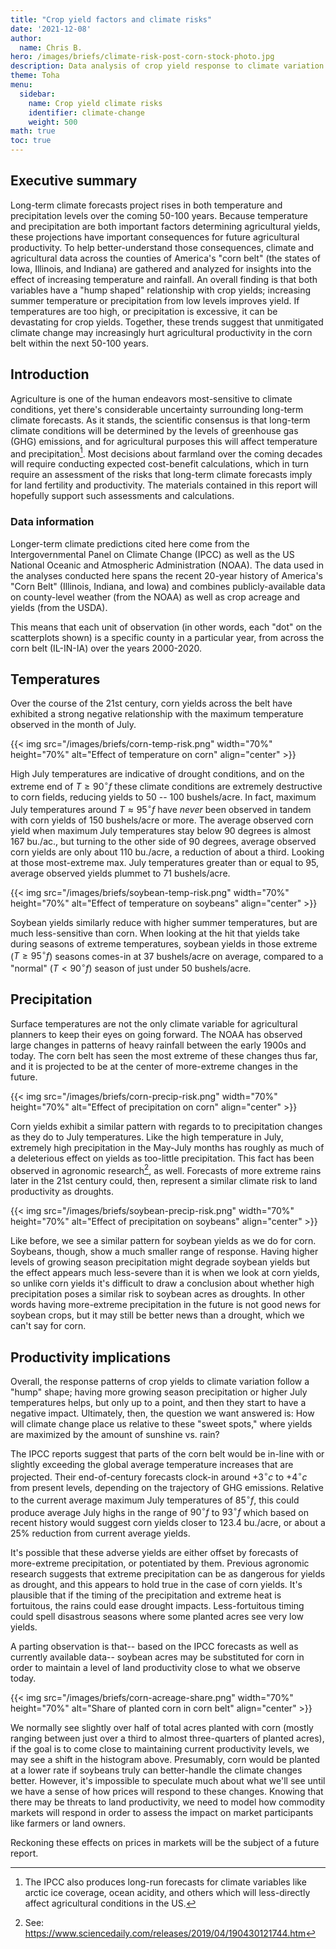 ```yaml
---
title: "Crop yield factors and climate risks"
date: '2021-12-08'
author:
  name: Chris B.
hero: /images/briefs/climate-risk-post-corn-stock-photo.jpg
description: Data analysis of crop yield response to climate variation
theme: Toha
menu:
  sidebar:
    name: Crop yield climate risks
    identifier: climate-change
    weight: 500
math: true
toc: true
---
```


Executive summary
-----------------

Long-term climate forecasts project rises in both temperature and precipitation levels over the coming 50-100 years. Because temperature and precipitation are both important factors determining agricultural yields, these projections have important consequences for future agricultural productivity. To help better-understand those consequences, climate and agricultural data across the counties of America's "corn belt" (the states of Iowa, Illinois, and Indiana) are gathered and analyzed for insights into the effect of increasing temperature and rainfall. An overall finding is that both variables have a "hump shaped" relationship with crop yields; increasing summer temperature or precipitation from low levels improves yield. If temperatures are too high, or precipitation is excessive, it can be devastating for crop yields. Together, these trends suggest that unmitigated climate change may increasingly hurt agricultural productivity in the corn belt within the next 50-100 years.

Introduction
------------

Agriculture is one of the human endeavors most-sensitive to climate conditions, yet there's considerable uncertainty surrounding long-term climate forecasts. As it stands, the scientific consensus is that long-term climate conditions will be determined by the levels of greenhouse gas (GHG) emissions, and for agricultural purposes this will affect temperature and precipitation[^1]. Most decisions about farmland over the coming decades will require conducting expected cost-benefit calculations, which in turn require an assessment of the risks that long-term climate forecasts imply for land fertility and productivity. The materials contained in this report will hopefully support such assessments and calculations.

### Data information

Longer-term climate predictions cited here come from the Intergovernmental Panel on Climate Change (IPCC) as well as the US National Oceanic and Atmospheric Administration (NOAA). The data used in the analyses conducted here spans the recent 20-year history of America's "Corn Belt" (Illinois, Indiana, and Iowa) and combines publicly-available data on county-level weather (from the NOAA) as well as crop acreage and yields (from the USDA).

This means that each unit of observation (in other words, each "dot" on the scatterplots shown) is a specific county in a particular year, from across the corn belt (IL-IN-IA) over the years 2000-2020.

Temperatures
------------

Over the course of the 21st century, corn yields across the belt have exhibited a strong negative relationship with the maximum temperature observed in the month of July. 

{{< img src="/images/briefs/corn-temp-risk.png" width="70%" height="70%" alt="Effect of temperature on corn" align="center" >}}

High July temperatures are indicative of drought conditions, and on the extreme end of $T \geq 90^{\circ}f$ these climate conditions are extremely destructive to corn fields, reducing yields to 50 -- 100 bushels/acre. In fact, maximum July temperatures around $T \approx 95^{\circ}f$ have *never* been observed in tandem with corn yields of 150 bushels/acre or more. The average observed corn yield when maximum July temperatures stay below 90 degrees is almost 167 bu./ac., but turning to the other side of 90 degrees, average observed corn yields are only about 110 bu./acre, a reduction of about a third. Looking at those most-extreme max. July temperatures greater than or equal to 95, average observed yields plummet to 71 bushels/acre.

{{< img src="/images/briefs/soybean-temp-risk.png" width="70%" height="70%" alt="Effect of temperature on soybeans" align="center" >}}

Soybean yields similarly reduce with higher summer temperatures, but are much less-sensitive than corn. When looking at the hit that yields take during seasons of extreme temperatures, soybean yields in those extreme ($T \geq 95^{\circ}f$) seasons comes-in at 37 bushels/acre on average, compared to a "normal" ($T < 90^{\circ}f$) season of just under 50 bushels/acre.

Precipitation
-------------

Surface temperatures are not the only climate variable for agricultural planners to keep their eyes on going forward. The NOAA has observed large changes in patterns of heavy rainfall between the early 1900s and today. The corn belt has seen the most extreme of these changes thus far, and it is projected to be at the center of more-extreme changes in the future.

{{< img src="/images/briefs/corn-precip-risk.png" width="70%" height="70%" alt="Effect of precipitation on corn" align="center" >}}

Corn yields exhibit a similar pattern with regards to to precipitation changes as they do to July temperatures. Like the high temperature in July, extremely high precipitation in the May-July months has roughly as much of a deleterious effect on yields as too-little precipitation. This fact has been observed in agronomic research[^2], as well. Forecasts of more extreme rains later in the 21st century could, then, represent a similar climate risk to land productivity as droughts.

{{< img src="/images/briefs/soybean-precip-risk.png" width="70%" height="70%" alt="Effect of precipitation on soybeans" align="center" >}}

Like before, we see a similar pattern for soybean yields as we do for corn. Soybeans, though, show a much smaller range of response. Having higher levels of growing season precipitation might degrade soybean yields but the effect appears much less-severe than it is when we look at corn yields, so unlike corn yields it's difficult to draw a conclusion about whether high precipitation poses a similar risk to soybean acres as droughts. In other words having more-extreme precipitation in the future is not good news for soybean crops, but it may still be better news than a drought, which we can't say for corn.

Productivity implications
-------------------------

Overall, the response patterns of crop yields to climate variation follow a "hump" shape; having more growing season precipitation or higher July temperatures helps, but only up to a point, and then they start to have a negative impact. Ultimately, then, the question we want answered is: How will climate change place us relative to these "sweet spots," where yields are maximized by the amount of sunshine vs. rain?

The IPCC reports suggest that parts of the corn belt would be in-line with or slightly exceeding the global average temperature increases that are projected. Their end-of-century forecasts clock-in around $+3^{\circ}c$ to $+4^{\circ}c$ from present levels, depending on the trajectory of GHG emissions. Relative to the current average maximum July temperatures of $85^{\circ}f$, this could produce average July highs in the range of $90^{\circ}f$ to $93^{\circ}f$ which based on recent history would suggest corn yields closer to 123.4 bu./acre, or about a 25\% reduction from current average yields.

It's possible that these adverse yields are either offset by forecasts of more-extreme precipitation, or potentiated by them. Previous agronomic research suggests that extreme precipitation can be as dangerous for yields as drought, and this appears to hold true in the case of corn yields. It's plausible that if the timing of the precipitation and extreme heat is fortuitous, the rains could ease drought impacts. Less-fortuitous timing could spell disastrous seasons where some planted acres see very low yields. 

A parting observation is that-- based on the IPCC forecasts as well as currently available data-- soybean acres may be substituted for corn in order to maintain a level of land productivity close to what we observe today.

{{< img src="/images/briefs/corn-acreage-share.png" width="70%" height="70%" alt="Share of planted corn in corn belt" align="center" >}}

We normally see slightly over half of total acres planted with corn (mostly ranging between just over a third to almost three-quarters of planted acres), if the goal is to come close to maintaining current productivity levels, we may see a shift in the histogram above. Presumably, corn would be planted at a lower rate if soybeans truly can better-handle the climate changes better. However, it's impossible to speculate much about what we'll see until we have a sense of how prices will respond to these changes. Knowing that there may be threats to land productivity, we need to model how commodity markets will respond in order to assess the impact on market participants like farmers or land owners. 

Reckoning these effects on prices in markets will be the subject of a future report.

[^1]: The IPCC also produces long-run forecasts for climate variables like arctic ice coverage, ocean acidity, and others which will less-directly affect agricultural conditions in the US.

[^2]: See: https://www.sciencedaily.com/releases/2019/04/190430121744.htm
